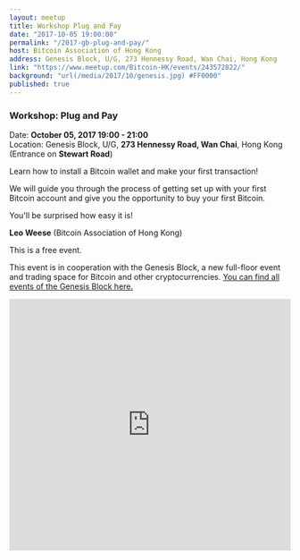 ```yaml
---
layout: meetup
title: Workshop Plug and Pay
date: "2017-10-05 19:00:00"
permalink: "/2017-gb-plug-and-pay/"
host: Bitcoin Association of Hong Kong
address: Genesis Block, U/G, 273 Hennessy Road, Wan Chai, Hong Kong
link: "https://www.meetup.com/Bitcoin-HK/events/243572822/"
background: "url(/media/2017/10/genesis.jpg) #FF0000"
published: true
---
```


### Workshop: Plug and Pay

Date: **October 05, 2017 19:00 - 21:00**     
Location: Genesis Block, U/G, **273 Hennessy Road, Wan Chai**, Hong Kong     
(Entrance on **Stewart Road**)     

Learn how to install a Bitcoin wallet and make your first transaction!

We will guide you through the process of getting set up with your first Bitcoin account and give you the opportunity to buy your first Bitcoin.

You'll be surprised how easy it is!

**Leo Weese** (Bitcoin Association of Hong Kong)

This is a free event.

This event is in cooperation with the Genesis Block, a new full-floor event and trading space for Bitcoin and other cryptocurrencies. [You can find all events of the Genesis Block here.](https://www.meetup.com/Genesis-Block/)

<iframe src="https://www.google.com/maps/embed?pb=!1m18!1m12!1m3!1d3691.994003590626!2d114.17479461567727!3d22.278216985334996!2m3!1f0!2f0!3f0!3m2!1i1024!2i768!4f13.1!3m3!1m2!1s0x3404005a4bfcac6f%3A0x95cca13b19d1a45!2sGenesis+Block+HK+Bitcoin+Center!5e0!3m2!1sen!2s!4v1507917715215" width="100%" height="450" frameborder="0" style="border:0" allowfullscreen></iframe>

